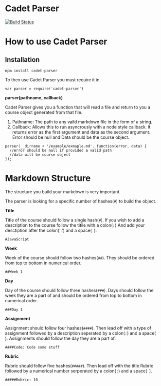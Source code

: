 # Cadet Parser

[![Build Status](https://travis-ci.org/cf-lms/cadet-parser.svg)](https://travis-ci.org/cf-lms/cadet-parser)

**How to use Cadet Parser**
==========================
Installation
-----------------
```npm install cadet-parser```

To then use Cadet Parser you must require it in.

```var parser = require('cadet-parser')```

**parser(pathname, callback)**

Cadet Parser gives you a function that will read a file and return to you a course object generated from that file.

1. Pathname: The path to any vaild markdown file in the form of a string.
2. Callback: Allows this to run asyncrously with a node style callback. It returns error as the first argument and data as the second argument. Error should be null and Data should be the course object.

```
parser(__dirname + '/example/exmaple.md', function(error, data) {
  //error should be null if provided a valid path
  //data will be course object
});
```

**Markdown Structure**
===================================

The structure you build your markdown is very important.

The parser is looking for a specific number of hashes(`#`) to build the object.

**Title**

Title of the course should follow a single hash(`#`).
If you wish to add a description to the course follow the titile with a colon(`:`) And add your desctiption after the colon(':') and a space(` `).

```#JavaScript```

**Week**

Week of the course should follow two hashes(`##`). They should be ordered from top to bottom in numerical order.

```##Week 1```

**Day**

Day of the course should follow three hashes(`###`). Days should follow the week they are a part of and should be ordered from top to bottom in numerical order.

```###Day 1```

**Assignment**

Assignment should follow four hashes(`####`). Then lead off with a type of assignment followed by a description seperated by a colon(`:`) and a space(` `). Assignments should follow the day they are a part of.

```####Code: Code some stuff```

**Rubric**

Rubric should follow five hashes(`#####`). Then lead off with the title Rubric followed by a numerical number serperated by a colon(`:`) and a space(` `).

```#####Rubric: 10```
